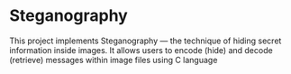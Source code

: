 # Steganography
This project implements Steganography — the technique of hiding secret information inside images. It allows users to encode (hide) and decode (retrieve) messages within image files using C language
